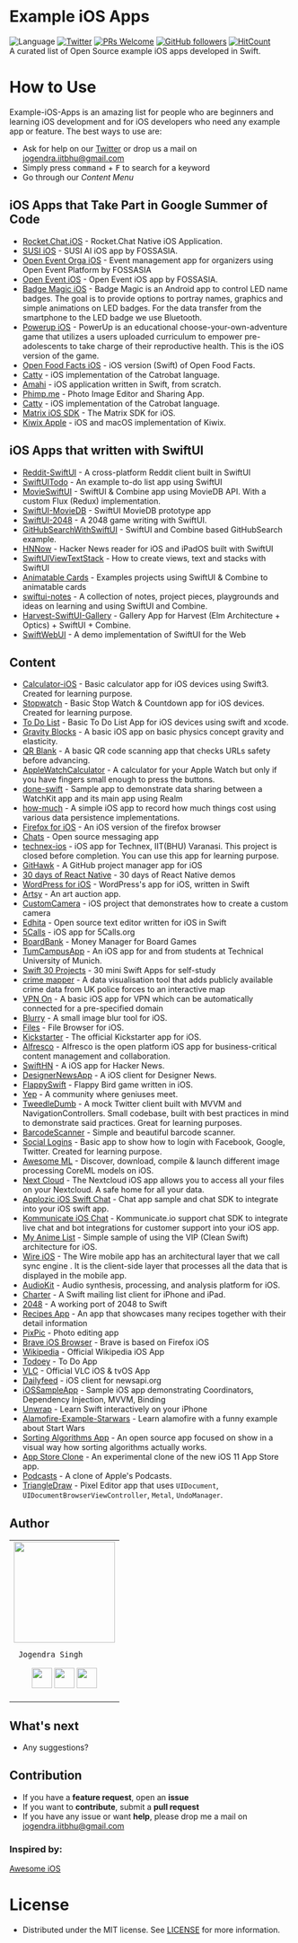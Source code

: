 # Example iOS Apps
![Language](https://img.shields.io/badge/language-Swift%203-orange.svg)
[![Twitter](https://img.shields.io/badge/twitter-@jogendrafx-blue.svg?style=flat)](https://twitter.com/jogendrafx)
[![PRs Welcome](https://img.shields.io/badge/PRs-welcome-brightgreen.svg?style=flat-square)](http://makeapullrequest.com)
[![GitHub followers](https://img.shields.io/github/followers/espadrine.svg?style=social&label=Follow&style=flat-square)]()
[![HitCount](http://hits.dwyl.io/imjog/example-ios-apps.svg)](http://hits.dwyl.io/imjog/example-ios-apps)<br>
A curated list of Open Source example iOS apps developed in Swift.

# How to Use
Example-iOS-Apps is an amazing list for people who are beginners and learning iOS development and for iOS developers who need any example app or feature. The best ways to use are:
- Ask for help on our [Twitter](https://twitter.com/jogendrafx) or drop us a mail on jogendra.iitbhu@gmail.com
- Simply press <kbd>command</kbd> + <kbd>F</kbd> to search for a keyword
- Go through our *Content Menu*
## iOS Apps that Take Part in Google Summer of Code
* [Rocket.Chat.iOS](https://github.com/imjog/Rocket.Chat.iOS) - Rocket.Chat Native iOS Application.
* [SUSI iOS](https://github.com/fossasia/susi_iOS) - SUSI AI iOS app by FOSSASIA.
* [Open Event Orga iOS](https://github.com/fossasia/open-event-orga-iOS) - Event management app for organizers using Open Event Platform by FOSSASIA
* [Open Event iOS](https://github.com/fossasia/open-event-ios) - Open Event iOS app by FOSSASIA.
* [Badge Magic iOS]() - Badge Magic is an Android app to control LED name badges. The goal is to provide options to portray names, graphics and simple animations on LED badges. For the data transfer from the smartphone to the LED badge we use Bluetooth. 
* [Powerup iOS](https://github.com/systers/powerup-iOS) - PowerUp is an educational choose-your-own-adventure game that utilizes a users uploaded curriculum to empower pre-adolescents to take charge of their reproductive health. This is the iOS version of the game.
* [Open Food Facts iOS](https://github.com/openfoodfacts/openfoodfacts-ios) - iOS version (Swift) of Open Food Facts.
* [Catty](https://github.com/Catrobat/Catty) - iOS implementation of the Catrobat language.
* [Amahi](https://github.com/amahi/ios) - iOS application written in Swift, from scratch.
* [Phimp.me](https://github.com/jogendra/phimpme-iOS) - Photo Image Editor and Sharing App.
* [Catty](https://github.com/Catrobat/Catty) - iOS implementation of the Catrobat language.
* [Matrix iOS SDK](https://github.com/matrix-org/matrix-ios-sdk) - The Matrix SDK for iOS.
* [Kiwix Apple](https://github.com/kiwix/apple) - iOS and macOS implementation of Kiwix.

## iOS Apps that written with SwiftUI
* [Reddit-SwiftUI](https://github.com/carson-katri/reddit-swiftui) - A cross-platform Reddit client built in SwiftUI 
* [SwiftUITodo](https://github.com/devxoul/SwiftUITodo) - An example to-do list app using SwiftUI
* [MovieSwiftUI](https://github.com/Dimillian/MovieSwiftUI) - SwiftUI & Combine app using MovieDB API. With a custom Flux (Redux) implementation.
* [SwiftUI-MovieDB](https://github.com/alfianlosari/SwiftUI-MovieDB) - SwiftUI MovieDB prototype app
* [SwiftUI-2048](https://github.com/unixzii/SwiftUI-2048) - A 2048 game writing with SwiftUI.
* [GitHubSearchWithSwiftUI](https://github.com/marty-suzuki/GitHubSearchWithSwiftUI) - SwiftUI and Combine based GitHubSearch example.
* [HNNow](https://github.com/nathfreder/HNNow) - Hacker News reader for iOS and iPadOS built with SwiftUI
* [SwiftUIViewTextStack](https://github.com/rebeloper/SwiftUIViewTextStack) - How to create views, text and stacks with SwiftUI
* [Animatable Cards](https://github.com/ivanvorobei/SwiftUI#animatable-cards) - Examples projects using SwiftUI & Combine to animatable cards
* [swiftui-notes](https://github.com/heckj/swiftui-notes) - A collection of notes, project pieces, playgrounds and ideas on learning and using SwiftUI and Combine.
* [Harvest-SwiftUI-Gallery](https://github.com/inamiy/Harvest-SwiftUI-Gallery) - Gallery App for Harvest (Elm Architecture + Optics) + SwiftUI + Combine.
* [SwiftWebUI](https://github.com/SwiftWebUI/SwiftWebUI) - A demo implementation of SwiftUI for the Web


## Content
* [Calculator-iOS](https://github.com/imjog/Calculator-iOS) - Basic calculator app for iOS devices using Swift3. Created for learning purpose.
* [Stopwatch](https://github.com/imjog/stopwatch) - Basic Stop Watch & Countdown app for iOS devices. Created for learning purpose.
* [To Do List](https://github.com/imjog/todolist-ios-app) - Basic To Do List App for iOS devices using swift and xcode.
* [Gravity Blocks](https://github.com/imjog/gravityBlocks) - A basic iOS app on basic physics concept gravity and elasticity.
* [QR Blank](https://github.com/kahopoon/QR-Blank) - A basic QR code scanning app that checks URLs safety before advancing.
* [AppleWatchCalculator](https://github.com/BalestraPatrick/AppleWatchCalculator) - A calculator for your Apple Watch but only if you have fingers small enough to press the buttons.
* [done-swift](https://github.com/FancyPixel/done-swift) - Sample app to demonstrate data sharing between a WatchKit app and its main app using Realm
* [how-much](https://github.com/dkhamsing/how-much) - A simple iOS app to record how much things cost using various data persistence implementations.
* [Firefox for iOS](https://github.com/mozilla-mobile/firefox-ios) - An iOS version of the firefox browser
* [Chats](https://github.com/acani/Chats) - Open source messaging app
* [technex-ios](https://github.com/imjog/technex-ios) - iOS app for Technex, IIT(BHU) Varanasi. This project is closed before completion. You can use this app for learning purpose.
* [GitHawk](https://github.com/rnystrom/GitHawk) - A GitHub project manager app for iOS
* [30 days of React Native](https://github.com/fangwei716/30-days-of-react-native) - 30 days of React Native demos
* [WordPress for iOS](https://github.com/wordpress-mobile/WordPress-iOS) - WordPress's app for iOS, written in Swift
* [Artsy](https://github.com/artsy/eidolon) - An art auction app.
* [CustomCamera](https://github.com/ChernyshenkoTaras/CustomCamera) - iOS project that demonstrates how to create a custom camera
* [Edhita](https://github.com/tnantoka/edhita) - Open source text editor written for iOS in Swift
* [5Calls](https://github.com/5calls/ios) - iOS app for 5Calls.org
* [BoardBank](https://github.com/richardxyx/BoardBank) -  Money Manager for Board Games
* [TumCampusApp](https://github.com/TCA-Team/iOS) - An iOS app for and from students at Technical University of Munich.
* [Swift 30 Projects](https://github.com/soapyigu/Swift30Projects) -  30 mini Swift Apps for self-study
* [crime mapper](https://github.com/swwol/CrimeMapper) - A data visualisation tool that adds publicly available crime data from UK police forces to an interactive map
* [VPN On](https://github.com/lexrus/VPNOn) - A basic iOS app for VPN which can be automatically connected for a pre-specified domain
* [Blurry](https://github.com/meteochu/Blurry) - A small image blur tool for iOS.
* [Files](https://github.com/steventroughtonsmith/files-ios) - File Browser for iOS.
* [Kickstarter](https://github.com/kickstarter/ios-oss) - The official Kickstarter app for iOS.
* [Alfresco](https://github.com/Alfresco/alfresco-ios-app) - Alfresco is the open platform iOS app for business-critical content management and collaboration.
* [SwiftHN](https://github.com/Dimillian/SwiftHN) - A iOS app for Hacker News.
* [DesignerNewsApp](https://github.com/MengTo/DesignerNewsApp) - A iOS client for Designer News.
* [FlappySwift](https://github.com/fullstackio/FlappySwift) - Flappy Bird game written in iOS.
* [Yep](https://github.com/CatchChat/Yep) - A community where geniuses meet.
* [TweedleDumb](https://github.com/IanKeen/TweetleDumb) - A mock Twitter client built with MVVM and NavigationControllers. Small codebase, built with best practices in mind to demonstrate said practices. Great for learning purposes.
* [BarcodeScanner](https://github.com/hyperoslo/BarcodeScanner) - Simple and beautiful barcode scanner.
* [Social Logins](https://github.com/imjog/Social-Logins-iOS) - Basic app to show how to login with Facebook, Google, Twitter. Created for learning purpose.
* [Awesome ML](https://github.com/eugenebokhan/Awesome-ML) - Discover, download, compile & launch different image processing CoreML models on iOS.
* [Next Cloud](https://github.com/nextcloud/ios) - The Nextcloud iOS app allows you to access all your files on your Nextcloud. A safe home for all your data.
* [Applozic iOS Swift Chat](https://github.com/AppLozic/ApplozicSwift) - Chat app sample and chat SDK to integrate into your iOS swift app.
* [Kommunicate iOS Chat](https://github.com/Kommunicate-io/Kommunicate-iOS-SDK) - Kommunicate.io support chat SDK to integrate live chat and bot integrations for customer support into your iOS app.
* [My Anime List](https://github.com/MaisaMilena/MyAnimeList) - Simple sample of using the VIP (Clean Swift) architecture for iOS.
* [Wire iOS](https://github.com/wireapp/wire-ios) - The Wire mobile app has an architectural layer that we call sync engine . It is the client-side layer that processes all the data that is displayed in the mobile app.
* [AudioKit](https://github.com/AudioKit/AudioKit) - Audio synthesis, processing, and analysis platform for iOS.
* [Charter](https://github.com/matthewpalmer/Charter) - A Swift mailing list client for iPhone and iPad.
* [2048](https://github.com/austinzheng/swift-2048 ) - A working port of 2048 to Swift
* [Recipes App](https://github.com/onmyway133/Recipes) - An app that showcases many recipes together with their detail information
* [PixPic](https://github.com/Yalantis/PixPic) - Photo editing app
* [Brave iOS Browser](https://github.com/brave/browser-ios) - Brave is based on Firefox iOS
* [Wikipedia](https://github.com/wikimedia/wikipedia-ios) - Official Wikipedia iOS App
* [Todoey](https://github.com/tiannahenrylewis/Todoey) - To Do App 
* [VLC](https://github.com/videolan/vlc-ios) - Official VLC iOS & tvOS App
* [Dailyfeed](https://github.com/paulsumit1993/DailyFeed) - iOS client for newsapi.org
* [iOSSampleApp](https://github.com/igorkulman/iOSSampleApp) - Sample iOS app demonstrating Coordinators, Dependency Injection, MVVM, Binding
* [Unwrap](https://github.com/twostraws/Unwrap) - Learn Swift interactively on your iPhone
* [Alamofire-Example-Starwars](https://github.com/camiloibarrayepes/AlamofireStarWarsExample) - Learn alamofire with a funny example about Start Wars
* [Sorting Algorithms App](https://github.com/victorpanitz/iOS-SortingAlgorithmsApp) - An open source app focused on show in a visual way how sorting algorithms actually works.
* [App Store Clone](https://github.com/phillfarrugia/appstore-clone) - An experimental clone of the new iOS 11 App Store app.
* [Podcasts](https://github.com/Karambirov/Podcasts.git) - A clone of Apple's Podcasts.
* [TriangleDraw](https://github.com/triangledraw/TriangleDraw-iOS) - Pixel Editor app that uses `UIDocument`, `UIDocumentBrowserViewController`, `Metal`, `UndoManager`.

## Author

<table>
<tr>
<td>
     <img src="https://avatars2.githubusercontent.com/u/20956124?s=400&u=01fab3fc9bb3d2ee799e314d3fe23c54d1deeb07&v=4" width="180"/>
     
     Jogendra Singh

<p align="center">
<a href = "https://github.com/jogendra"><img src = "http://www.iconninja.com/files/241/825/211/round-collaboration-social-github-code-circle-network-icon.svg" width="36" height = "36"/></a>
<a href = "https://twitter.com/jogendrafx"><img src = "https://www.shareicon.net/download/2016/07/06/107115_media.svg" width="36" height="36"/></a>
<a href = "https://www.linkedin.com/in/jogendrasingh24/"><img src = "http://www.iconninja.com/files/863/607/751/network-linkedin-social-connection-circular-circle-media-icon.svg" width="36" height="36"/></a>
</p>
</td>
</tr> 
  </table>

## What's next

- Any suggestions?

## Contribution
- If you have a **feature request**, open an **issue**
- If you want to **contribute**, submit a **pull request**
- If you have any issue or want **help**, please drop me a mail on jogendra.iitbhu@gmail.com

### Inspired by:
[Awesome iOS](https://github.com/vsouza/awesome-ios)

# License
 * Distributed under the MIT license. See [LICENSE](https://github.com/imjog/example-ios-apps/blob/master/LICENSE) for more information.
